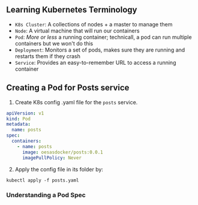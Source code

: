 ## Learning Kubernetes Terminology

- `K8s Cluster`: A collections of nodes + a master to manage them
- `Node`: A virtual machine that will run our containers
- `Pod`: _More or less_ a running container; technicall, a pod can run multiple containers but we won't do this
- `Deployment`: Monitors a set of pods, makes sure they are running and restarts them if they crash
- `Service`: Provides an easy-to-remember URL to access a running container

## Creating a Pod for Posts service

1. Create K8s config .yaml file for the `posts` service.

```yaml
apiVersion: v1
kind: Pod
metadata:
  name: posts
spec:
  containers:
    - name: posts
      image: oesasdocker/posts:0.0.1
      imagePullPolicy: Never
```

2. Apply the config file in its folder by:

```shell
kubectl apply -f posts.yaml
```

### Understanding a Pod Spec

